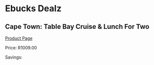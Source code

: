 
# Ebucks Dealz
## Cape Town: Table Bay Cruise & Lunch For Two
[Product Page](https://www.ebucks.com/web/shop/productSelected.do?prodId=1165410644&catId=717324798)

Price: R1009.00

Savings: 


	